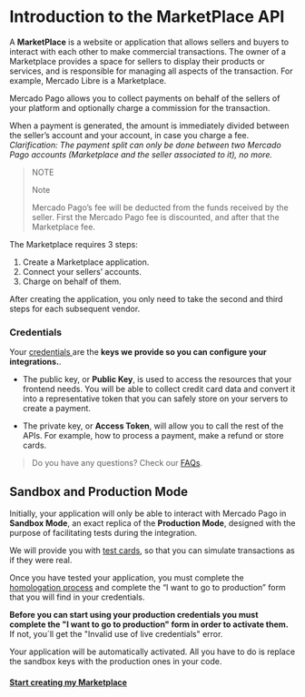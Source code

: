 # Introduction to the MarketPlace API

A **MarketPlace** is a website or application that allows sellers and buyers to interact with each other to make commercial transactions. The owner of a Marketplace provides a space for sellers to display their products or services, and is responsible for managing all aspects of the transaction. For example, Mercado Libre is a Marketplace.

Mercado Pago allows you to collect payments on behalf of the sellers of your platform and optionally charge a commission for the transaction.

When a payment is generated, the amount is immediately divided between the seller’s account and your account, in case you charge a fee.
_Clarification: The payment split can only be done between two Mercado Pago accounts (Marketplace and the seller associated to it), no more._

> NOTE
>
> Note
>
> Mercado Pago’s fee will be deducted from the funds received by the seller.
> First the Mercado Pago fee is discounted, and after that the Marketplace fee. 

The Marketplace requires 3 steps:

1. Create a Marketplace application.
2. Connect your sellers’ accounts.
3. Charge on behalf of them.

After creating the application, you only need to take the second and third steps for each subsequent vendor.

### Credentials

Your <a href="[FAKER][CREDENTIALS][URL]" target="_blank"> credentials </a> are the **keys we provide so you can configure your integrations.**. 

* The public key, or **Public Key**, is used to access the resources that your frontend needs. You will be able to collect credit card data and convert it into a representative token that you can safely store on your servers to create a payment.


* The private key, or **Access Token**, will allow you to call the rest of the APIs. For example, how to process a payment, make a refund or store cards.

> Do you have any questions? Check our [FAQs](https://www.mercadopago.com.ar/developers/es/guides/faqs/credentials/).


## Sandbox and Production Mode

Initially, your application will only be able to interact with Mercado Pago in **Sandbox Mode**, an exact replica of the **Production Mode**, designed with the purpose of facilitating tests during the integration.

We will provide you with [test cards](https://www.mercadopago.com.ar/developers/en/guides/marketplace/web-checkout/testing-marketplace/), so that you can simulate transactions as if they were real.

Once you have tested your application, you must complete the [homologation process](https://www.mercadopago.com.ar/developers/en/guides/marketplace/api/goto-production/) and complete the “I want to go to production” form that you will find in your credentials.

**Before you can start using your production credentials you must complete the "I want to go to production" form in order to activate them.** 
If not, you´ll get the "Invalid use of live credentials" error.  

Your application will be automatically activated. All you have to do is replace the sandbox keys with the production ones in your code.


#### [Start creating my Marketplace](https://www.mercadopago.com.ar/developers/en/guides/marketplace/api/create-marketplace)
